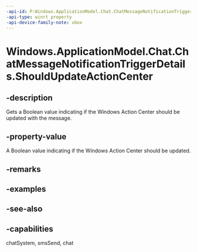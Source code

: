 ```yaml
---
-api-id: P:Windows.ApplicationModel.Chat.ChatMessageNotificationTriggerDetails.ShouldUpdateActionCenter
-api-type: winrt property
-api-device-family-note: xbox
---
```


<!-- Property syntax
public bool ShouldUpdateActionCenter { get; }
-->

# Windows.ApplicationModel.Chat.ChatMessageNotificationTriggerDetails.ShouldUpdateActionCenter

## -description
Gets a Boolean value indicating if the Windows Action Center should be updated with the message.

## -property-value
A Boolean value indicating if the Windows Action Center should be updated.

## -remarks

## -examples

## -see-also

## -capabilities
chatSystem, smsSend, chat
